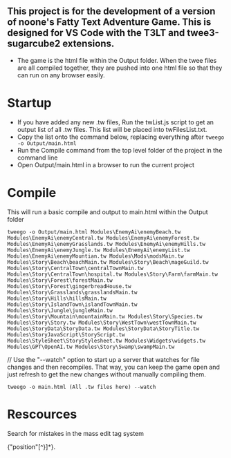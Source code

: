 ## This project is for the development of a version of noone's Fatty Text Adventure Game. This is designed for VS Code with the T3LT and twee3-sugarcube2 extensions.  

- The game is the html file within the Output folder. When the twee files are all compiled together, they are pushed into one html file so that they can run on any browser easily.

# Startup 

* If you have added any new .tw files, Run the twList.js script to get an output list of all .tw files. This list will be placed into twFilesList.txt.  
* Copy the list onto the command below, replacing everything after ```tweego -o Output/main.html```  
* Run the Compile command from the top level folder of the project in the command line  
* Open Output/main.html in a browser to run the current project  

# Compile

This will run a basic compile and output to main.html within the Output folder  

````tweego -o Output/main.html Modules\EnemyAi\enemyBeach.tw Modules\EnemyAi\enemyCentral.tw Modules\EnemyAi\enemyForest.tw Modules\EnemyAi\enemyGrasslands.tw Modules\EnemyAi\enemyHills.tw Modules\EnemyAi\enemyJungle.tw Modules\EnemyAi\enemyList.tw Modules\EnemyAi\enemyMountian.tw Modules\Mods\modsMain.tw Modules\Story\Beach\beachMain.tw Modules\Story\Beach\mageGuild.tw Modules\Story\CentralTown\centralTownMain.tw Modules\Story\CentralTown\hospital.tw Modules\Story\Farm\farmMain.tw Modules\Story\Forest\forestMain.tw Modules\Story\Forest\gingerbreadHouse.tw Modules\Story\Grasslands\grasslandsMain.tw Modules\Story\Hills\hillsMain.tw Modules\Story\IslandTown\islandTownMain.tw Modules\Story\Jungle\jungleMain.tw Modules\Story\Mountain\mountainMain.tw Modules\Story\Species.tw Modules\Story\Story.tw Modules\Story\WestTown\westTownMain.tw Modules\StoryData\StoryData.tw Modules\StoryData\StoryTitle.tw Modules\StoryJavaScript\StoryScript.tw Modules\StyleSheet\StoryStylesheet.tw Modules\Widgets\widgets.tw Modules\GPT\OpenAI.tw Modules\Story\Swamp\swampMain.tw````  



// Use the "--watch" option to start up a server that watches for file changes and then recompiles. That way, you can keep the game open and just refresh to get the new changes without manually compiling them.  

```tweego -o main.html (All .tw files here) --watch```  

# Rescources

Search for mistakes in the mass edit tag system  

\{"position"[^}]*\}.  

